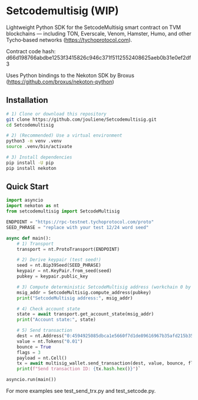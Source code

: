 # Setcodemultisig  (WIP)

Lightweight Python SDK for the SetcodeMultisig smart contract on TVM blockchains — including TON, Everscale, Venom, Hamster, Humo, and other Tycho‑based networks (https://tychoprotocol.com).

Contract code hash: d66d198766abdbe1253f3415826c946c371f5112552408625aeb0b31e0ef2df3

Uses Python bindings to the Nekoton SDK by Broxus (https://github.com/broxus/nekoton-python)

## Installation

```bash
# 1) Clone or download this repository
git clone https://github.com/jouliene/Setcodemultisig.git
cd Setcodemultisig

# 2) (Recommended) Use a virtual environment
python3 -m venv .venv
source .venv/bin/activate 

# 3) Install dependencies
pip install -U pip
pip install nekoton
```

## Quick Start

```python
import asyncio
import nekoton as nt
from setcodemultisig import SetcodeMultisig

ENDPOINT = "https://rpc-testnet.tychoprotocol.com/proto"
SEED_PHRASE = "replace with your test 12/24 word seed"

async def main():
    # 1) Transport
    transport = nt.ProtoTransport(ENDPOINT)

    # 2) Derive keypair (test seed!)
    seed = nt.Bip39Seed(SEED_PHRASE)
    keypair = nt.KeyPair.from_seed(seed)
    pubkey = keypair.public_key

    # 3) Compute deterministic SetcodeMultisig address (workchain 0 by default)
    msig_addr = SetcodeMultisig.compute_address(pubkey)
    print("SetcodeMultisig address:", msig_addr)

    # 4) Check account state
    state = await transport.get_account_state(msig_addr)
    print("Account state:", state)

    # 5) Send transaction
    dest = nt.Address("0:4594925085dbca1e5660f7d1de89616967b35afd215b35457a93b839e022992d")
    value = nt.Tokens("0.01")
    bounce = True
    flags = 3
    payload = nt.Cell()
    tx = await multisig_wallet.send_transaction(dest, value, bounce, flags, payload, signer=keypair)
    print(f"Send transaction ID: {tx.hash.hex()}")`

asyncio.run(main())
```
For more examples see test_send_trx.py and test_setcode.py.
